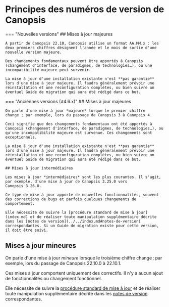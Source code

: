# Principes des numéros de version de Canopsis

=== "Nouvelles versions"
    ## Mises à jour majeures

    À partir de Canopsis 22.10, Canopsis utilise un format AA.MM.x : les deux premiers chiffres désignent l'année et le mois de sortie d'une nouvelle version majeure.

    Des changements fondamentaux peuvent être apportés à Canopsis (changement d'interface, de paradigmes, de technologies…), ou une incompatibilité majeure peut survenir.

    La mise à jour d'une installation existante n'est **pas garantie** lors d'une mise à jour majeure. Il faudra généralement prévoir une réinstallation et une reconfiguration complètes, ou bien suivre un éventuel Guide de migration qui aura été rédigé dans ce but.

=== "Anciennes versions (≤4.6.x)"
    ## Mises à jour majeures

    On parle d'une mise à jour *majeure* lorque le premier chiffre change ; par exemple, lors du passage de Canopsis 3 à Canopsis 4.

    Ceci signifie que des changements fondamentaux ont été apportés à Canopsis (changement d'interface, de paradigmes, de technologies…), ou qu'une incompatibilité majeure est survenue. Ces changements sont exceptionnels.

    La mise à jour d'une installation existante n'est **pas garantie** lors d'une mise à jour majeure. Il faudra généralement prévoir une réinstallation et une reconfiguration complètes, ou bien suivre un éventuel Guide de migration qui aura été rédigé dans ce but.

    ## Mises à jour intermédiaires

    Les mises à jour *intermédiaires* sont les plus courantes. Il s'agit, par exemple, d'une mise à jour de Canopsis 3.25.0 vers Canopsis 3.26.0.

    Ce type de mise à jour apporte de nouvelles fonctionnalités, souvent des corrections de bugs et parfois quelques changements de comportement.

    Elle nécessite de suivre la [procédure standard de mise à jour](index.md) et de réaliser toute manipulation supplémentaire décrite dans les [notes de version](../../index.md#notes-de-version) correspondantes. Si un Guide de migration existe pour cette version, il doit être suivi.

## Mises à jour mineures

On parle d'une mise à jour *mineure* lorsque le troisième chiffre change ; par exemple, lors du passage de Canopsis 22.10.0 à 22.10.1.

Ces mises à jour comportent uniquement des correctifs. Il n'y a aucun ajout de fonctionnalités ou changement fonctionnel.

Elle nécessite de suivre la [procédure standard de mise à jour](index.md) et de réaliser toute manipulation supplémentaire décrite dans les [notes de version](../../index.md#notes-de-version) correspondantes.
